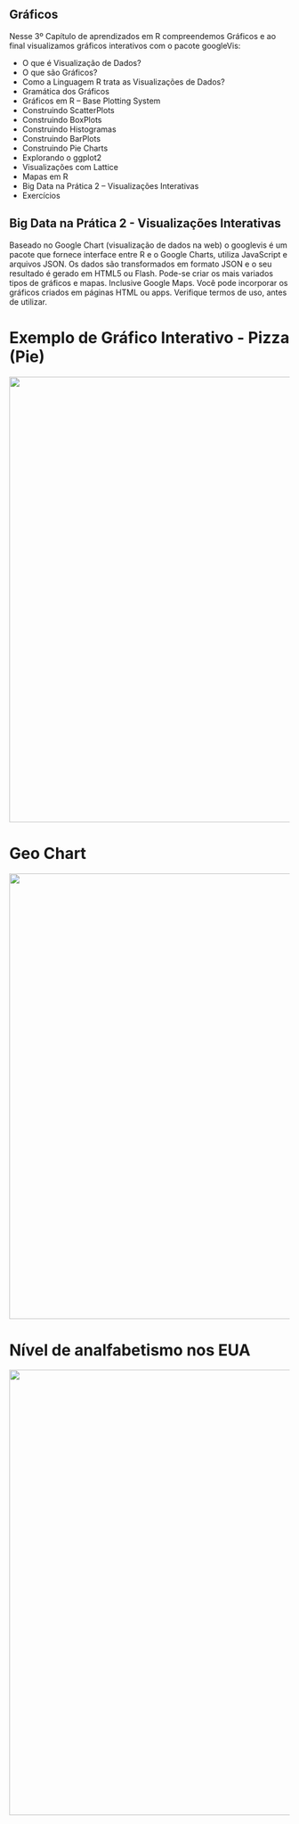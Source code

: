 ## Gráficos

Nesse 3º Capítulo de aprendizados em R compreendemos Gráficos e ao final visualizamos gráficos interativos com o pacote googleVis:

<ul>
  <li>O que é Visualização de Dados?</li>
  <li>O que são Gráficos?</li>
  <li>Como a Linguagem R trata as Visualizações de Dados?</li>
  <li>Gramática dos Gráficos</li>
  <li>Gráficos em R – Base Plotting System</li>
  <li>Construindo ScatterPlots</li>
  <li>Construindo BoxPlots</li>
  <li>Construindo Histogramas</li>
  <li>Construindo BarPlots</li>
  <li>Construindo Pie Charts</li>
  <li>Explorando o ggplot2</li>
  <li>Visualizações com Lattice</li>
  <li>Mapas em R</li>
  <li>Big Data na Prática 2 – Visualizações Interativas</li>
  <li>Exercícios</li>
</ul>


## Big Data na Prática 2 - Visualizações Interativas

Baseado no Google Chart (visualização de dados na web) o googlevis é um pacote que fornece interface entre R e o Google Charts, utiliza JavaScript e arquivos JSON. Os dados são transformados em formato JSON e
o seu resultado é gerado em HTML5 ou Flash.
Pode-se criar os mais variados tipos de gráficos e mapas. Inclusive Google Maps.
Você pode incorporar os gráficos criados em páginas HTML ou apps.
Verifique termos de uso, antes de utilizar.

# Exemplo de Gráfico Interativo - Pizza (Pie)
<center><img src="https://user-images.githubusercontent.com/61481422/100363306-4eb8a880-2fdb-11eb-8992-12e1250d01f9.png" alt="" width="800"></center>

# Geo Chart
<center><img src="https://user-images.githubusercontent.com/61481422/100377635-59316d00-2ff0-11eb-9b36-c7caf2176d27.jpg" alt="" width="800"></center>

# Nível de analfabetismo nos EUA
<center><img src="https://user-images.githubusercontent.com/61481422/100363228-33e63400-2fdb-11eb-828f-704d57fe047a.png" alt="" width="800"></center>
